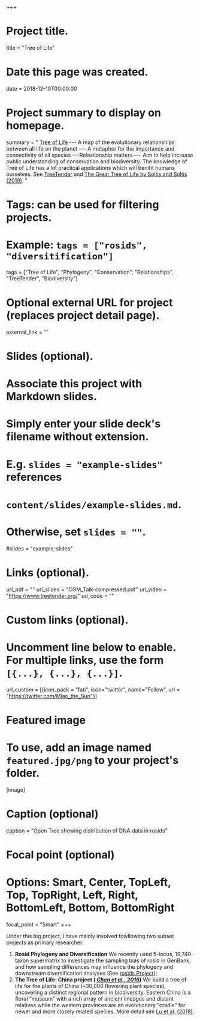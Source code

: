 +++
# Project title.
title = "Tree of Life"

# Date this page was created.
date = 2018-12-10T00:00:00

# Project summary to display on homepage.
summary = " [Tree of Life](https://blog.opentreeoflife.org/what-is-the-tree-of-life/) --- A map of the evolutionary relationships between all life on the planet --- A metaphor for the importance and connectivity of all species ---Relastionship matters --- Aim to help increase public understanding of conservation and biodiversity. The knowledge of Tree of Life has a lot practical applications which will benifit humans ourselves. See [TreeTender](https://www.treetender.org/) and [The Great Tree of Life by Soltis and Soltis (2019)](https://www.elsevier.com/books/the-great-tree-of-life/soltis/978-0-12-812553-3). "

# Tags: can be used for filtering projects.
# Example: `tags = ["rosids", "diversitification"]`

tags = ["Tree of Life", "Phylogeny", "Conservation", "Relationships", "TreeTender", "Biodiversity"]

# Optional external URL for project (replaces project detail page).
external_link = ""

# Slides (optional).
#   Associate this project with Markdown slides.
#   Simply enter your slide deck's filename without extension.
#   E.g. `slides = "example-slides"` references 
#   `content/slides/example-slides.md`.
#   Otherwise, set `slides = ""`.
#slides = "example-slides"

# Links (optional).
url_pdf = ""
url_slides = "CGM_Talk-compressed.pdf"
url_video = "https://www.treetender.org/"
url_code = ""

# Custom links (optional).
#   Uncomment line below to enable. For multiple links, use the form `[{...}, {...}, {...}]`.
url_custom = [{icon_pack = "fab", icon="twitter", name="Follow", url = "https://twitter.com/Miao_the_Sun"}]

# Featured image
# To use, add an image named `featured.jpg/png` to your project's folder. 
[image]
  # Caption (optional)
  caption = "Open Tree showing distribution of DNA data in rosids"
  
  # Focal point (optional)
  # Options: Smart, Center, TopLeft, Top, TopRight, Left, Right, BottomLeft, Bottom, BottomRight
  focal_point = "Smart"
+++

Under this big project, I have mainly involved fowllowing two subset projects as primary researcher:  
1) **Rosid Phylogeny and Diversification** We recently used 5-locus, 19,740-taxon supermatrix to investigate the sampling bias of rosid in GenBank, and how sampling differences may influence the phylogeny and downstream diversification analyses (See [rosids Project](../rosids/));  
2) **The Tree of Life: China project ( [_Chen et al., 2016_](https://onlinelibrary.wiley.com/doi/10.1111/jse.12215))** We build a tree of life for the plants of China (~30,000 flowering plant species), uncovering a distinct regional pattern in biodiversity. Eastern China is a floral “museum” with a rich array of ancient lineages and distant relatives while the western provinces are an evolutionary “cradle” for newer and more closely related species. More detail see [Lu et al. (2018)](https://www.nature.com/articles/nature25485?sf180981170=1).
